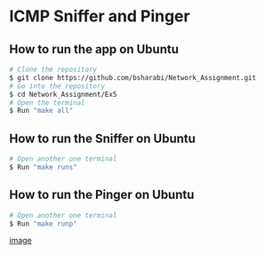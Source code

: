 # ICMP Sniffer and Pinger

## How to run the app on Ubuntu
```bash
# Clone the repository
$ git clone https://github.com/bsharabi/Network_Assignment.git
# Go into the repository
$ cd Network_Assignment/Ex5
# Open the terminal 
$ Run "make all"
```

## How to run the Sniffer on Ubuntu
```bash
# Open another one terminal
$ Run "make runs"
```

## How to run the Pinger on Ubuntu
```bash
# Open another one terminal 
$ Run "make runp"
```

[image](image.png)